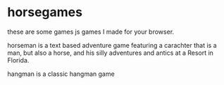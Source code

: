 # horsegames
these are some games js games I made for 
your browser.

horseman is a text based adventure game
featuring a carachter that is a man, but
also a horse, and his silly adventures
and antics at a Resort in Florida.

hangman is a classic hangman game